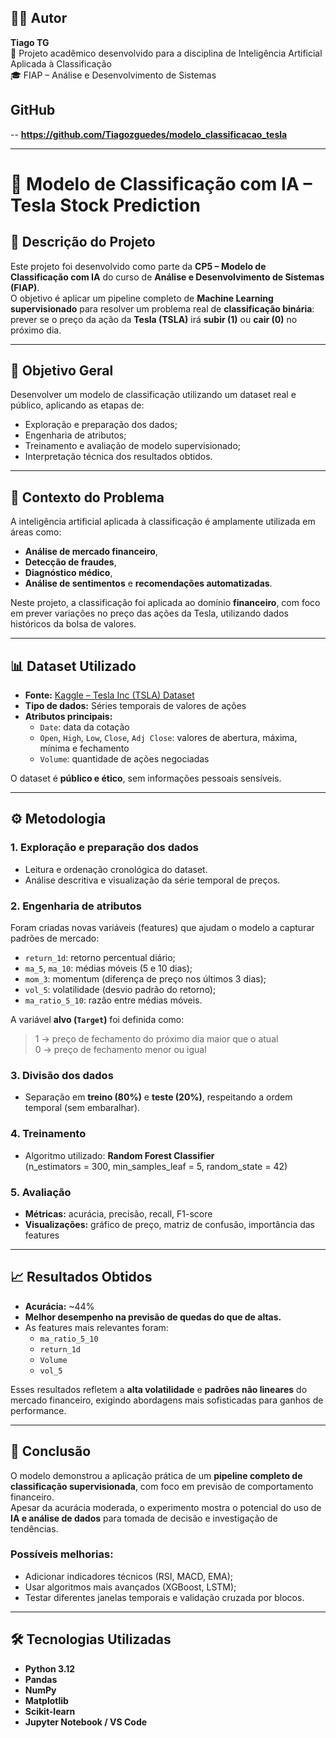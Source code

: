 ## 👨‍💻 Autor
**Tiago TG**  
📍 Projeto acadêmico desenvolvido para a disciplina de Inteligência Artificial Aplicada à Classificação  
🎓 FIAP – Análise e Desenvolvimento de Sistemas

## GitHub
-- **https://github.com/Tiagozguedes/modelo_classificacao_tesla**

---

# 🧠 Modelo de Classificação com IA – Tesla Stock Prediction

## 📘 Descrição do Projeto
Este projeto foi desenvolvido como parte da **CP5 – Modelo de Classificação com IA** do curso de **Análise e Desenvolvimento de Sistemas (FIAP)**.  
O objetivo é aplicar um pipeline completo de **Machine Learning supervisionado** para resolver um problema real de **classificação binária**: prever se o preço da ação da **Tesla (TSLA)** irá **subir (1)** ou **cair (0)** no próximo dia.

---

## 🎯 Objetivo Geral
Desenvolver um modelo de classificação utilizando um dataset real e público, aplicando as etapas de:
- Exploração e preparação dos dados;
- Engenharia de atributos;
- Treinamento e avaliação de modelo supervisionado;
- Interpretação técnica dos resultados obtidos.

---

## 🧩 Contexto do Problema
A inteligência artificial aplicada à classificação é amplamente utilizada em áreas como:
- **Análise de mercado financeiro**,  
- **Detecção de fraudes**,  
- **Diagnóstico médico**,  
- **Análise de sentimentos** e **recomendações automatizadas**.  

Neste projeto, a classificação foi aplicada ao domínio **financeiro**, com foco em prever variações no preço das ações da Tesla, utilizando dados históricos da bolsa de valores.

---

## 📊 Dataset Utilizado
- **Fonte:** [Kaggle – Tesla Inc (TSLA) Dataset](https://www.kaggle.com/datasets/abhimaneukj/tesla-inc-tsla-dataset)
- **Tipo de dados:** Séries temporais de valores de ações
- **Atributos principais:**
  - `Date`: data da cotação  
  - `Open`, `High`, `Low`, `Close`, `Adj Close`: valores de abertura, máxima, mínima e fechamento  
  - `Volume`: quantidade de ações negociadas  

O dataset é **público e ético**, sem informações pessoais sensíveis.

---

## ⚙️ Metodologia

### 1. Exploração e preparação dos dados
- Leitura e ordenação cronológica do dataset.  
- Análise descritiva e visualização da série temporal de preços.

### 2. Engenharia de atributos
Foram criadas novas variáveis (features) que ajudam o modelo a capturar padrões de mercado:
- `return_1d`: retorno percentual diário;  
- `ma_5`, `ma_10`: médias móveis (5 e 10 dias);  
- `mom_3`: momentum (diferença de preço nos últimos 3 dias);  
- `vol_5`: volatilidade (desvio padrão do retorno);  
- `ma_ratio_5_10`: razão entre médias móveis.

A variável **alvo (`Target`)** foi definida como:
> 1 → preço de fechamento do próximo dia maior que o atual  
> 0 → preço de fechamento menor ou igual

### 3. Divisão dos dados
- Separação em **treino (80%)** e **teste (20%)**, respeitando a ordem temporal (sem embaralhar).

### 4. Treinamento
- Algoritmo utilizado: **Random Forest Classifier**  
  (n_estimators = 300, min_samples_leaf = 5, random_state = 42)

### 5. Avaliação
- **Métricas:** acurácia, precisão, recall, F1-score  
- **Visualizações:** gráfico de preço, matriz de confusão, importância das features

---

## 📈 Resultados Obtidos
- **Acurácia:** ~44%  
- **Melhor desempenho na previsão de quedas do que de altas.**
- As features mais relevantes foram:
  - `ma_ratio_5_10`
  - `return_1d`
  - `Volume`
  - `vol_5`

Esses resultados refletem a **alta volatilidade** e **padrões não lineares** do mercado financeiro, exigindo abordagens mais sofisticadas para ganhos de performance.

---

## 🧠 Conclusão
O modelo demonstrou a aplicação prática de um **pipeline completo de classificação supervisionada**, com foco em previsão de comportamento financeiro.  
Apesar da acurácia moderada, o experimento mostra o potencial do uso de **IA e análise de dados** para tomada de decisão e investigação de tendências.

### Possíveis melhorias:
- Adicionar indicadores técnicos (RSI, MACD, EMA);
- Usar algoritmos mais avançados (XGBoost, LSTM);
- Testar diferentes janelas temporais e validação cruzada por blocos.

---

## 🛠️ Tecnologias Utilizadas
- **Python 3.12**
- **Pandas**
- **NumPy**
- **Matplotlib**
- **Scikit-learn**
- **Jupyter Notebook / VS Code**


